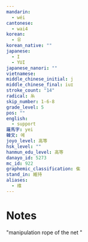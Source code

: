 ```yaml
---
mandarin:
  - wéi
cantonese:
  - wai4
korean:
  - 유
korean_native: ""
japanese:
  - I
  - YUI
japanese_nanori: ""
vietnamese:
middle_chinese_initial: j
middle_chinese_final: iuɪ
stroke_count: "14"
radical: 糸
skip_number: 1-6-8
grade_level: 5
pos: ""
english:
  - support
羅馬字: yei
韓文: 예
joyo_level: 高等
hsk_level: ""
hanmun_edu_level: 高等
danayo_id: 5273
mc_id: 922
graphemic_classification: 隹
stand_in: 維持
aliases:
  - 维
---
```


# Notes
"manipulation rope of the net "
